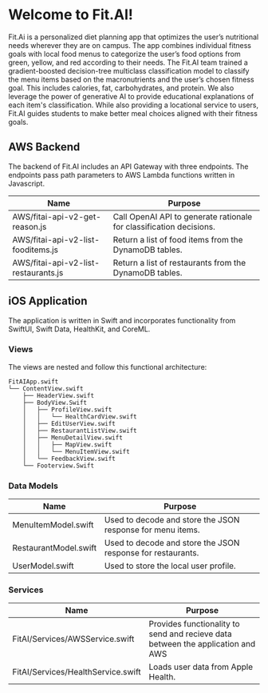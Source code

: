 # Welcome to Fit.AI!
Fit.Ai is a personalized diet planning app that optimizes the user’s nutritional needs wherever they are on campus. 
The app combines individual fitness goals with local food menus to categorize the user’s food options from green, 
yellow, and red according to their needs. The Fit.AI team trained a gradient-boosted decision-tree multiclass 
classification model to classify the menu items based on the macronutrients and the user’s chosen fitness goal. 
This includes calories, fat, carbohydrates, and protein. We also leverage the power of generative AI to provide 
educational explanations of each item's classification. While also providing a locational service to users, Fit.AI 
guides students to make better meal choices aligned with their fitness goals.

## AWS Backend
The backend of Fit.AI includes an API Gateway with three endpoints. The endpoints pass path parameters to AWS Lambda
functions written in Javascript.

|                Name                  |                                Purpose                              |
|--------------------------------------|---------------------------------------------------------------------|
| AWS/fitai-api-v2-get-reason.js       | Call OpenAI API to generate rationale for classification decisions. |
| AWS/fitai-api-v2-list-fooditems.js   | Return a list of food items from the DynamoDB tables.               |
| AWS/fitai-api-v2-list-restaurants.js | Return a list of restaurants from the DynamoDB tables.              |


## iOS Application
The application is written in Swift and incorporates functionality from SwiftUI, Swift Data, HealthKit, and CoreML.

### Views
The views are nested and follow this functional architecture:

```
FitAIApp.swift
└── ContentView.swift
    ├── HeaderView.swift
    ├── BodyView.Swift
    │   ├── ProfileView.swift
    │   │   └── HealthCardView.swift
    │   ├── EditUserView.swift
    │   ├── RestaurantListView.swift
    │   ├── MenuDetailView.swift
    │   │   ├── MapView.swift
    │   │   └── MenuItemView.swift
    │   └── FeedbackView.swift
    └── Footerview.Swift
```

### Data Models

|         Name            |                       Purpose                               |
|--------------------------------------|------------------------------------------------|
| MenuItemModel.swift     | Used to decode and store the JSON response for menu items.  |
| RestaurantModel.swift   | Used to decode and store the JSON response for restaurants. |
| UserModel.swift         | Used to store the local user profile.                       |


### Services

|                 Name                 |                                  Purpose                                         |
|--------------------------------------|----------------------------------------------------------------------------------|
| FitAI/Services/AWSService.swift      | Provides functionality to send and recieve data between the application and AWS  |
| FitAI/Services/HealthService.swift   | Loads user data from Apple Health.                                               |
